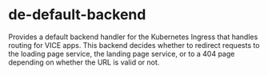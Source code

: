 de-default-backend
==================

Provides a default backend handler for the Kubernetes Ingress that handles
routing for VICE apps. This backend decides whether to redirect requests to the
loading page service, the landing page service, or to a 404 page depending on
whether the URL is valid or not.
